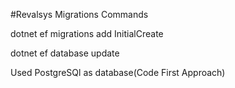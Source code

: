 ﻿#Revalsys
 Migrations Commands

dotnet ef migrations add InitialCreate

dotnet ef database update

Used PostgreSQl as database(Code First Approach)

